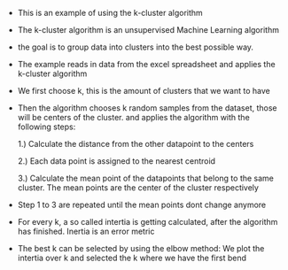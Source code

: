 - This is an example of using the k-cluster algorithm

- The k-cluster algorithm is an unsupervised Machine Learning algorithm

- the goal is to group data into clusters into the best possible way.


- The example reads in data from the excel spreadsheet and applies the k-cluster algorithm

- We first choose k, this is the amount of clusters that we want to have

- Then the algorithm chooses k random samples from the dataset, those will be centers of the cluster.
  and applies the algorithm with the following steps:

   1.) Calculate the distance from the other datapoint to the centers
  
   2.) Each data point is assigned to the nearest centroid
  
   3.) Calculate the mean point of the datapoints that belong to the same cluster. The mean points are the center of the cluster respectively 
   
- Step 1 to 3 are repeated until the mean points dont change anymore

- For every k, a so called intertia is getting calculated, after the algorithm has finished. Inertia is an error metric
  
- The best k can be selected by using the elbow method: We plot the intertia over k and selected the k where we have the first bend
